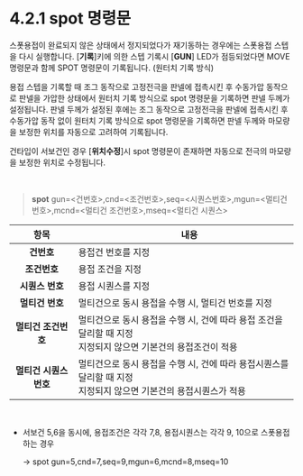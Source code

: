 ﻿# 4.2.1 spot 명령문

스폿용접이 완료되지 않은 상태에서 정지되었다가 재기동하는 경우에는 스폿용접 스텝을 다시 실행합니다. \[**기록**]키에 의한 스텝 기록시 \[**GUN**] LED가 점등되었다면 MOVE 명령문과 함께 SPOT 명령문이 기록됩니다. (원터치 기록 방식)

용접 스텝을 기록할 때 조그 동작으로 고정전극을 판넬에 접촉시킨 후 수동가압 동작으로 판넬을 가압한 상태에서 원터치 기록 방식으로 spot 명령문을 기록하면 판넬 두께가 설정됩니다. 판넬 두께가 설정된 후에는 조그 동작으로 고정전극을 판넬에 접촉시킨 후 수동가압 동작 없이 원터치 기록 방식으로 spot 명령문을 기록하면 판넬 두께와 마모량을 보정한 위치를 자동으로 고려하여 기록됩니다.

건타입이 서보건인 경우 \[**위치수정**]시 spot 명령문이 존재하면 자동으로 전극의 마모량을 보정한 위치로 수정됩니다.

</br>

>**spot** gun=<건번호>,cnd=<조건번호>,seq=<시퀀스번호>,mgun=<멀티건번호>,mcnd=<멀티건 조건번호>,mseq=<멀티건 시퀀스>



|   **항목**    | 　               **내용**                  |
| :-----------: |------------------------------------------- |
|    **건번호**    | 용접건 번호를 지정                                                        |
|    **조건번호**   | 용접 조건을 지정                                                         |
|   **시퀀스 번호**  | 용접 시퀀스를 지정                     |
|   **멀티건 번호**  | 멀티건으로 동시 용접을 수행 시, 멀티건 번호를 지정    |
|  **멀티건 조건번호** | 멀티건으로 동시 용접을 수행 시, 건에 따라 용접 조건을 달리할 때 지정 </br>지정되지 않으면 기본건의 용접조건이 적용  |
| **멀티건 시퀀스번호** | 멀티건으로 동시 용접을 수행 시, 건에 따라 용접시퀀스를 달리할 때 지정 </br> 지정되지 않으면 기본건의 용접시퀀스가 적용 |


</br>


- 서보건 5,6을 동시에, 용접조건은 각각 7,8, 용접시퀀스는 각각 9, 10으로 스폿용접하는 경우

  → spot gun=5,cnd=7,seq=9,mgun=6,mcnd=8,mseq=10

